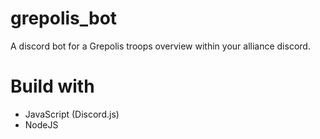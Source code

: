 # grepolis_bot
A discord bot for a Grepolis troops overview within your alliance discord.

# Build with
* JavaScript (Discord.js)
* NodeJS

